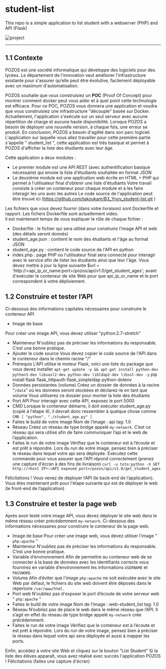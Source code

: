 # student-list 
This repo is a simple application to list student with a webserver (PHP) and API (Flask)

![project](https://user-images.githubusercontent.com/18481009/84582395-ba230b00-adeb-11ea-9453-22ed1be7e268.jpg)


------------

## 1.1	Contexte

POZOS est une société informatique qui développe des logiciels pour des lycées. Le département de l'innovation veut améliorer l'infrastructure existante pour s'assurer qu’elle peut être évolutive, facilement déployable avec un maximum d'automatisation.

POZOS souhaite que vous construisiez un **POC** (Proof Of Concept) pour montrer comment docker peut vous aider et à quel point cette technologie est efficace. Pour ce POC, POZOS vous donnera une application et voudra que vous construisiez une infrastructure "découple" basée sur Docker. Actuellement, l'application s'exécute sur un seul serveur avec aucune répartition de charge et aucune haute disponibilité. Lorsque POZOS a besoin de déployer une nouvelle version, à chaque fois, une erreur se produit. En conclusion, POZOS a besoin d'agilité dans son parc logiciel.
L'application sur laquelle vous allez travailler pour cette première partie s'appelle " student_list ", cette application est très basique et permet à POZOS d'afficher la liste des étudiants avec leur âge.

Cette application a deux modules :
- Le premier module est une API REST (avec authentification basique nécessaire) qui envoie la liste d'étudiants souhaitée en format JSON
- Le deuxième module est une application web écrite en HTML + PHP qui permet à l'utilisateur final d'obtenir une liste d'étudiants
Votre travail consiste à créer un conteneur pour chaque module et à les faire interagir les uns avec les autres
Le code source de l'application peut être trouvé ici (https://github.com/takoukam/B3_Ynov_student-list.git )

Les fichiers que vous devez fournir (dans votre livraison) sont Dockerfile et rapport. Les fichers Dockerfile sont actuellement vides.  
Il est maintenant temps de vous expliquer le rôle de chaque fichier :
-	Dockerfile : le fichier qui sera utilisé pour construire l'image API et web (des détails seront donnés)
-	student_age.json : contient le nom des étudiants et l'âge au format JSON
-	student_age.py : contient le code source de l'API en python
-	index.php : page PHP où l'utilisateur final sera connecté pour interagir avec le service afin de lister les étudiants ainsi que leur l'âge. Vous devez mettre à jour la ligne suivante $url = 'http://<api_ip_or_name:port>/pozos/api/v1.0/get_student_ages'; avant d'exécuter le conteneur de site Web pour que api_ip_or_name et le port correspondent à votre déploiement. 

## 1.2	Construire et tester l’API
Ci-dessous des informations capitales nécessaires pour construire le conteneur API
-	Image de base

Pour créer une image API, vous devez utiliser "python:2.7-stretch"
-	Mainteneur
N'oubliez pas de préciser les informations du responsable. C’est une bonne pratique. 
-	Ajouter le code source
Vous devez copier le code source de l'API dans le conteneur dans le chemin racine "/" 
-	Prérequis
L'API utilise le moteur Flask, voici une liste du package que vous devez installer
````apt-get update -y && apt-get install python-dev python3-dev libsasl2-dev python-dev libldap2-dev libssl-dev -y````
pip install flask flask_httpauth flask_simpleldap python-dotenv
-	Données persistantes (volume)
Créez un dossier de données à la racine "`/data`" où les données seront stockées et déclarez-le en tant que volume
Vous utiliserez ce dossier pour monter la liste des étudiants
-	Port API
Pour interagir avec cette API, exposez le port 5000
-	CMD
Lorsque le conteneur démarre, il doit exécuter student_age.py (copié à l'étape 4), il devrait donc ressembler à quelque chose comme
`CMD [ "python", "./student_age.py" ]`
-	Faites le build de votre image 
Nom de l’image : api 
tag: 1.0
-	Réseau
Créez un réseau de type bridge appelé ``my-network``. C’est ce réseau qui sera utilisé afin de faire communiquer l’api et le web de l’application.  
-	Faites le run de votre image 
Vérifiez que le conteneur est à l’écoute et est prêt à répondre. Lors du run de votre image, pensez bien à préciser le réseau dans lequel votre api sera déployée.  Exécutez cette commande pour vous assurer que l'API répond correctement (prenez une capture d'écran à des fins de livraison)
``curl -u toto:python -X GET http://<host IP>:<API exposed port>/pozos/api/v1.0/get_student_ages``

Félicitations ! Vous venez de déployer l’API (le back-end de l’application). Vous êtes maintenant prêt pour l'étape suivante qui est de déployer le web (le front-end de l’application)


## 1.3	Construire et tester la page web
Après avoir testé votre image API, vous devez déployer le site web dans le même réseau créer précédemment ``my-network``. 
Ci-dessous des informations nécessaires pour construire le conteneur de la page web.
-	Image de base
Pour créer une image web, vous devez utiliser l’image " ``php:apache`` "
-	Mainteneur
N'oubliez pas de préciser les informations du responsable. C’est une bonne pratique. 
-	Variable d’environnement
Afin de permettre au conteneur web de se connecter à la base de données avec les identifiants corrects vous fournirez en variable d’environnement les informations ``USERNAME`` et ``PASSWORD``. 
-	Volume 
Afin d’éviter que l'image ``php:apache`` ne soit exécutée avec le site Web par défaut, le fichiers du site web doivent être déposés dans le répertoire ``/var/www/html``.
-	Port web
N'oubliez pas d'exposer le port d’écoute de votre serveur web " ``php:apache`` "
-	Faites le build de votre image 
Nom de l’image : web-student_list 
tag: 1.0
-	Réseau
N’oubliez pas de place le web dans le même réseau que l’API. Il s’agit en effet du réseau de type bridge appelé ``my-network`` crée précédemment. 
-	Faites le run de votre image 
Vérifiez que le conteneur est à l’écoute et est prêt à répondre. Lors du run de votre image, pensez bien à préciser le réseau dans lequel votre api sera déployée et aussi à mapper les ports.  

Enfin, accédez à votre site Web et cliquez sur le bouton  "List Student"
Si la liste des élèves apparaît, vous avez réalisé avec succès l'application POZOS ! Félicitations (faites une capture d'écran)



